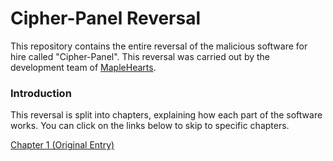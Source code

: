 # Cipher-Panel Reversal
This repository contains the entire reversal of the malicious software for hire called "Cipher-Panel". This reversal was carried out by the development team of [MapleHearts](https://www.maplehearts.net/).

### Introduction
This reversal is split into chapters, explaining how each part of the software works. You can click on the links below to skip to specific chapters.

[Chapter 1 (Original Entry)](https://github.com/ericstolly/cipher/blob/main/chapters/chapter-1-original-entry.md)
